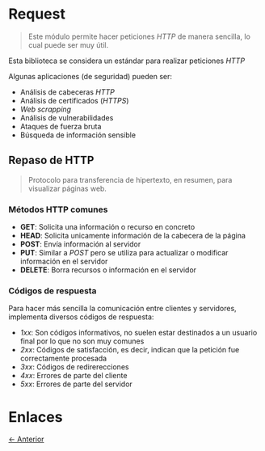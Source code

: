 # Request

> Este módulo permite hacer peticiones *HTTP* de manera sencilla, lo cual puede ser muy útil.

Esta biblioteca se considera un estándar para realizar peticiones *HTTP*

Algunas aplicaciones (de seguridad) pueden ser:
- Análisis de cabeceras *HTTP*
- Análisis de certificados (*HTTPS*)
- *Web scrapping*
- Análisis de vulnerabilidades
- Ataques de fuerza bruta
- Búsqueda de información sensible

## Repaso de HTTP

> Protocolo para transferencia de hipertexto, en resumen, para visualizar páginas web.

### Métodos HTTP comunes

- **GET**: Solicita una información o recurso en concreto
- **HEAD**: Solicita unicamente información de la cabecera de la página
- **POST**: Envía información al servidor
- **PUT**: Similar a *POST* pero se utiliza para actualizar o modificar información en el servidor
- **DELETE**: Borra recursos o información en el servidor

### Códigos de respuesta

Para hacer más sencilla la comunicación entre clientes y servidores, implementa diversos códigos de respuesta:

- *1xx*: Son códigos informativos, no suelen estar destinados a un usuario final por lo que no son muy comunes
- *2xx*: Códigos de satisfacción, es decir, indican que la petición fue correctamente procesada
- *3xx*: Códigos de redirerecciones
- *4xx*: Errores de parte del cliente
- *5xx*: Errores de parte del servidor

# Enlaces

[<- Anterior](HFC11_09_2024.md)